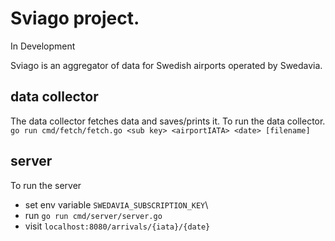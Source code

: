 # Sviago project.
In Development

Sviago is an aggregator of data for Swedish airports operated by Swedavia.

## data collector
The data collector fetches data and saves/prints it.
To run the data collector.\
`go run cmd/fetch/fetch.go <sub key> <airportIATA> <date> [filename]`

## server
To run the server
- set env variable `SWEDAVIA_SUBSCRIPTION_KEY`\
- run `go run cmd/server/server.go`
- visit `localhost:8080/arrivals/{iata}/{date}`
